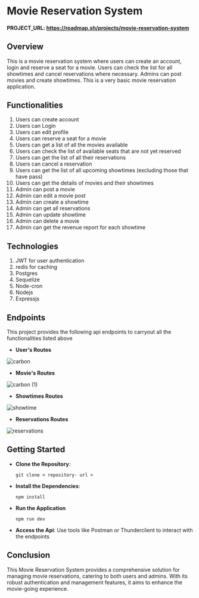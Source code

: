 # Movie Reservation System

#### PROJECT_URL: https://roadmap.sh/projects/movie-reservation-system

## Overview

This is a movie reservation system where users can create an account, login and reserve a seat for a movie. Users can check the list for all showtimes and cancel reservations where necessary. Admins can post movies and create showtimes.
This is a very basic movie reservation application.

## Functionalities

1. Users can create account
2. Users can Login
3. Users can edit profile
4. Users can reserve a seat for a movie
5. Users can get a list of all the movies available
6. Users can check the list of available seats that are not yet reserved
7. Users can get the list of all their reservations
8. Users can cancel a reservation
9. Users can get the list of all upcoming showtimes (excluding those that have pass)
10. Users can get the details of movies and their showtimes
11. Admin can post a movie
12. Admin can edit a movie post
13. Admin can create a showtime
14. Admin can get all reservations
15. Admin can update showtime
16. Admin can delete a movie
17. Admin can get the revenue report for each showtime

## Technologies
1. JWT for user authentication
2. redis for caching
3. Postgres
4. Sequelize
5. Node-cron
6. Nodejs
7. Expressjs

## Endpoints

This project provides the following api endpoints to carryout all the functionalities listed above

- **User's Routes**

![carbon](https://github.com/user-attachments/assets/8b0388ec-e391-4aa7-99da-07e9445f1ff4)

- **Movie's Routes**

![carbon (1)](https://github.com/user-attachments/assets/32724bf9-560e-430a-a92a-7a56d63d4f50)

- **Showtimes Routes**

![showtime](https://github.com/user-attachments/assets/3d171c6d-1376-41ab-9799-75af61a7f81e)

- **Reservations Routes**
  
![reservations](https://github.com/user-attachments/assets/3dda7ad8-2823-4208-a212-007cc0b89358)

## Getting Started

- **Clone the Repository**:
  
  ```
  git clone < repository- url >
  ```

- **Install the Dependencies**:

  ```
  npm install
  ```

- **Run the Application**

  ```
  npm run dev
  ```

- **Access the Api**: Use tools like Postman or Thunderclient to interact with the endpoints

## Conclusion

This Movie Reservation System provides a comprehensive solution for managing movie reservations, catering to both users and admins. With its robust authentication and management features, it aims to enhance the movie-going experience.

